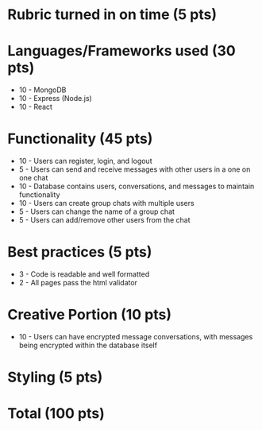 # Rubric turned in on time (5 pts)

# Languages/Frameworks used (30 pts)
* 10 - MongoDB 
* 10 - Express (Node.js) 
* 10 - React
 
# Functionality (45 pts)
* 10 - Users can register, login, and logout
* 5 - Users can send and receive messages with other users in a one on one chat
* 10 - Database contains users, conversations, and messages to maintain functionality
* 10 - Users can create group chats with multiple users
* 5 - Users can change the name of a group chat
* 5 - Users can add/remove other users from the chat

# Best practices (5 pts)
* 3 - Code is readable and well formatted
* 2 - All pages pass the html validator

# Creative Portion (10 pts)
* 10 - Users can have encrypted message conversations, with messages being encrypted within the database itself

# Styling (5 pts)

# Total (100 pts)
